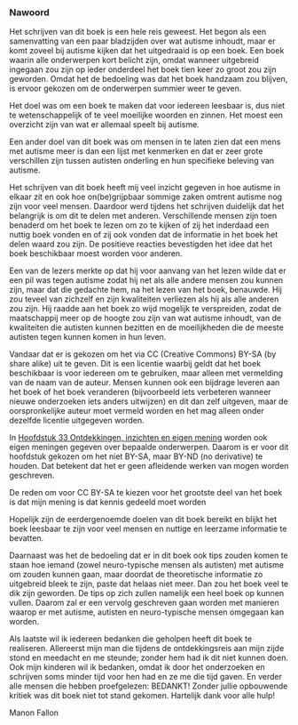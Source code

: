 ### <span id="calibre_link-55" class="calibre1"></span>Nawoord<span id="calibre_link-217" class="calibre1"></span>

Het schrijven van dit boek is een hele reis geweest. Het begon als een samenvatting van een paar bladzijden over wat autisme inhoudt, maar er komt zoveel bij autisme kijken dat het uitgedraaid is op een boek. Een boek waarin alle onderwerpen kort belicht zijn, omdat wanneer uitgebreid ingegaan zou zijn op ieder onderdeel het boek tien keer zo groot zou zijn geworden. Omdat het de bedoeling was dat het boek handzaam zou blijven, is ervoor gekozen om de onderwerpen summier weer te geven.

Het doel was om een boek te maken dat voor iedereen leesbaar is, dus niet te wetenschappelijk of te veel moeilijke woorden en zinnen. Het moest een overzicht zijn van wat er allemaal speelt bij autisme.

Een ander doel van dit boek was om mensen in te laten zien dat een mens met autisme meer is dan een lijst met kenmerken en dat er zeer grote verschillen zijn tussen autisten onderling en hun specifieke beleving van autisme.

Het schrijven van dit boek heeft mij veel inzicht gegeven in hoe autisme in elkaar zit en ook hoe on(be)grijpbaar sommige zaken omtrent autisme nog zijn voor veel mensen. Daardoor werd tijdens het schrijven duidelijk dat het belangrijk is om dit te delen met anderen. Verschillende mensen zijn toen benaderd om het boek te lezen om zo te kijken of zij het inderdaad een nuttig boek vonden en of zij ook vonden dat de informatie in het boek het delen waard zou zijn. De positieve reacties bevestigden het idee dat het boek beschikbaar moest worden voor anderen.

Een van de lezers merkte op dat hij voor aanvang van het lezen wilde dat er een pil was tegen autisme zodat hij net als alle andere mensen zou kunnen zijn, maar dat die gedachte hem, na het lezen van het boek, benauwde. Hij zou teveel van zichzelf en zijn kwaliteiten verliezen als hij als alle anderen zou zijn. Hij raadde aan het boek zo wijd mogelijk te verspreiden, zodat de maatschappij meer op de hoogte zou zijn van wat autisme inhoudt, van de kwaliteiten die autisten kunnen bezitten en de moeilijkheden die de meeste autisten tegen kunnen komen in hun leven.

Vandaar dat er is gekozen om het via CC (Creative Commons) BY-SA (by share alike) uit te geven. Dit is een licentie waarbij geldt dat het boek beschikbaar is voor iedereen om te gebruiken, maar alleen met vermelding van de naam van de auteur. Mensen kunnen ook een bijdrage leveren aan het boek of het boek veranderen (bijvoorbeeld iets verbeteren wanneer nieuwe onderzoeken iets anders uitwijzen) en dit dan zelf uitgeven, maar de oorspronkelijke auteur moet vermeld worden en het mag alleen onder dezelfde licentie uitgegeven worden.

In <span class="s-t1"><a href="#calibre_link-53" class="calibre3">Hoofdstuk 33 Ontdekkingen, inzichten en eigen mening</a></span> worden ook eigen meningen gegeven over bepaalde onderwerpen. Daarom is er voor dit hoofdstuk gekozen om het niet BY-SA, maar BY-ND (no derivative) te houden. Dat betekent dat het er geen afleidende werken van mogen worden geschreven.

De reden om voor CC BY-SA te kiezen voor het grootste deel van het boek is dat mijn mening is dat kennis gedeeld moet worden

Hopelijk zijn de eerdergenoemde doelen van dit boek bereikt en blijkt het boek leesbaar te zijn voor veel mensen en nuttige en leerzame informatie te bevatten.

Daarnaast was het de bedoeling dat er in dit boek ook tips zouden komen te staan hoe iemand (zowel neuro-typische mensen als autisten) met autisme om zouden kunnen gaan, maar doordat de theoretische informatie zo uitgebreid bleek te zijn, paste dat helaas niet meer. Dan zou het boek veel te dik zijn geworden. De tips op zich zullen namelijk een heel boek op kunnen vullen. Daarom zal er een vervolg geschreven gaan worden met manieren waarop er met autisme, autisten en neuro-typische mensen omgegaan kan worden.

Als laatste wil ik iedereen bedanken die geholpen heeft dit boek te realiseren. Allereerst mijn man die tijdens de ontdekkingsreis aan mijn zijde stond en meedacht en me steunde; zonder hem had ik dit niet kunnen doen. Ook mijn kinderen wil ik bedanken, omdat ik door het onderzoeken en schrijven soms minder tijd voor hen had en ze me die tijd gaven. En verder alle mensen die hebben proefgelezen: BEDANKT! Zonder jullie opbouwende kritiek was dit boek niet tot stand gekomen. Hartelijk dank voor alle hulp!

Manon Fallon

